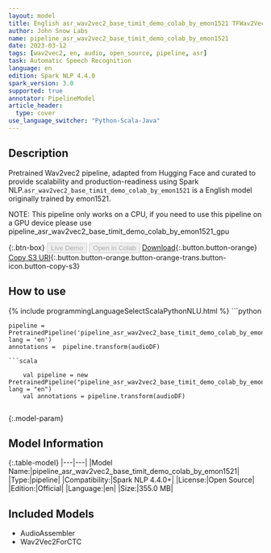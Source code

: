 ```yaml
---
layout: model
title: English asr_wav2vec2_base_timit_demo_colab_by_emon1521 TFWav2Vec2ForCTC from emon1521
author: John Snow Labs
name: pipeline_asr_wav2vec2_base_timit_demo_colab_by_emon1521
date: 2023-03-12
tags: [wav2vec2, en, audio, open_source, pipeline, asr]
task: Automatic Speech Recognition
language: en
edition: Spark NLP 4.4.0
spark_version: 3.0
supported: true
annotator: PipelineModel
article_header:
  type: cover
use_language_switcher: "Python-Scala-Java"
---
```


## Description

Pretrained Wav2vec2  pipeline, adapted from Hugging Face and curated to provide scalability and production-readiness using Spark NLP.`asr_wav2vec2_base_timit_demo_colab_by_emon1521` is a English model originally trained by emon1521.

NOTE: This pipeline only works on a CPU, if you need to use this pipeline on a GPU device please use pipeline_asr_wav2vec2_base_timit_demo_colab_by_emon1521_gpu

{:.btn-box}
<button class="button button-orange" disabled>Live Demo</button>
<button class="button button-orange" disabled>Open in Colab</button>
[Download](https://s3.amazonaws.com/auxdata.johnsnowlabs.com/public/models/pipeline_asr_wav2vec2_base_timit_demo_colab_by_emon1521_en_4.4.0_3.0_1678617148812.zip){:.button.button-orange}
[Copy S3 URI](s3://auxdata.johnsnowlabs.com/public/models/pipeline_asr_wav2vec2_base_timit_demo_colab_by_emon1521_en_4.4.0_3.0_1678617148812.zip){:.button.button-orange.button-orange-trans.button-icon.button-copy-s3}

## How to use



<div class="tabs-box" markdown="1">
{% include programmingLanguageSelectScalaPythonNLU.html %}
```python

    pipeline = PretrainedPipeline('pipeline_asr_wav2vec2_base_timit_demo_colab_by_emon1521', lang = 'en')
    annotations =  pipeline.transform(audioDF)
    
```
```scala

    val pipeline = new PretrainedPipeline("pipeline_asr_wav2vec2_base_timit_demo_colab_by_emon1521", lang = "en")
    val annotations = pipeline.transform(audioDF)
    
```
</div>

{:.model-param}
## Model Information

{:.table-model}
|---|---|
|Model Name:|pipeline_asr_wav2vec2_base_timit_demo_colab_by_emon1521|
|Type:|pipeline|
|Compatibility:|Spark NLP 4.4.0+|
|License:|Open Source|
|Edition:|Official|
|Language:|en|
|Size:|355.0 MB|

## Included Models

- AudioAssembler
- Wav2Vec2ForCTC